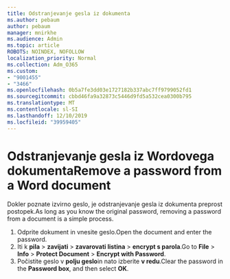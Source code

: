```yaml
---
title: Odstranjevanje gesla iz dokumenta
ms.author: pebaum
author: pebaum
manager: mnirkhe
ms.audience: Admin
ms.topic: article
ROBOTS: NOINDEX, NOFOLLOW
localization_priority: Normal
ms.collection: Adm_O365
ms.custom:
- "9001455"
- "3466"
ms.openlocfilehash: 0b5a7fe3dd03e1727182b337abc7ff9799052fd1
ms.sourcegitcommit: cbbd46fa9a32873c5446d9fd5a532cea0300b795
ms.translationtype: MT
ms.contentlocale: sl-SI
ms.lasthandoff: 12/10/2019
ms.locfileid: "39959405"
---
```

# <a name="remove-a-password-from-a-word-document"></a><span data-ttu-id="a6a0c-102">Odstranjevanje gesla iz Wordovega dokumenta</span><span class="sxs-lookup"><span data-stu-id="a6a0c-102">Remove a password from a Word document</span></span>

<span data-ttu-id="a6a0c-103">Dokler poznate izvirno geslo, je odstranjevanje gesla iz dokumenta preprost postopek.</span><span class="sxs-lookup"><span data-stu-id="a6a0c-103">As long as you know the original password, removing a password from a document is a simple process.</span></span>

1. <span data-ttu-id="a6a0c-104">Odprite dokument in vnesite geslo.</span><span class="sxs-lookup"><span data-stu-id="a6a0c-104">Open the document and enter the password.</span></span>
2. <span data-ttu-id="a6a0c-105">Iti k **pila** > **zavijati** > **zavarovati listina** > **encrypt s parola**.</span><span class="sxs-lookup"><span data-stu-id="a6a0c-105">Go to **File** > **Info** > **Protect Document** > **Encrypt with Password**.</span></span>
3. <span data-ttu-id="a6a0c-106">Počistite geslo v **polju geslo**in nato izberite **v redu**.</span><span class="sxs-lookup"><span data-stu-id="a6a0c-106">Clear the password in the **Password box**, and then select **OK**.</span></span>